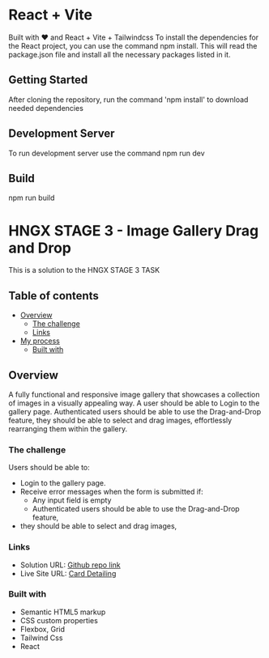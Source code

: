 # React + Vite

Built with ❤️ and React + Vite + Tailwindcss
To install the dependencies for the React project, you can use the command npm install. This will read the package.json file and install all the necessary packages listed in it.

## Getting Started

After cloning the repository, run the command 'npm install' to download needed dependencies

## Development Server

To run development server use the command npm run dev

## Build

npm run build

# HNGX STAGE 3 - Image Gallery Drag and Drop

This is a solution to the HNGX STAGE 3 TASK

## Table of contents

- [Overview](#overview)
  - [The challenge](#the-challenge)
  - [Links](#links)
- [My process](#my-process)
  - [Built with](#built-with)

## Overview

A fully functional and responsive image gallery that showcases a collection of images in a visually appealing way.
A user should be able to Login to the gallery page. Authenticated users should be able to use the Drag-and-Drop feature, they should be able to select and drag images, effortlessly rearranging them within the gallery.

### The challenge

Users should be able to:

- Login to the gallery page.
- Receive error messages when the form is submitted if:
  - Any input field is empty
  - Authenticated users should be able to use the Drag-and-Drop feature,
- they should be able to select and drag images,


### Links

- Solution URL: [Github repo link](https://github.com/oladee/Image-Gallery-Drag-and-Drop)
- Live Site URL: [Card Detailing](https://image-dnd.netlify.app)


### Built with

- Semantic HTML5 markup
- CSS custom properties
- Flexbox, Grid
- Tailwind Css
- React

